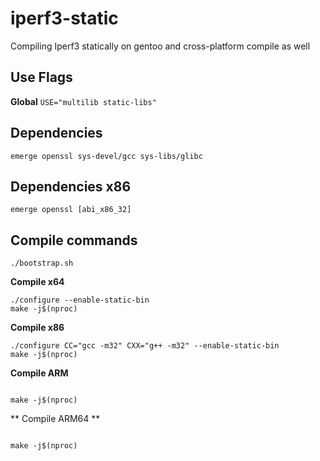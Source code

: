 # iperf3-static
Compiling Iperf3 statically on gentoo and cross-platform compile as well

## Use Flags
**Global**
`USE="multilib static-libs"`

## Dependencies
`emerge openssl sys-devel/gcc sys-libs/glibc`

## Dependencies x86
`emerge openssl [abi_x86_32]`

## Compile commands
`./bootstrap.sh`

**Compile x64**
```
./configure --enable-static-bin
make -j$(nproc)
```
**Compile x86**
```
./configure CC="gcc -m32" CXX="g++ -m32" --enable-static-bin
make -j$(nproc)
```
**Compile ARM**
```

make -j$(nproc)
```

** Compile ARM64 **
```

make -j$(nproc)
```
